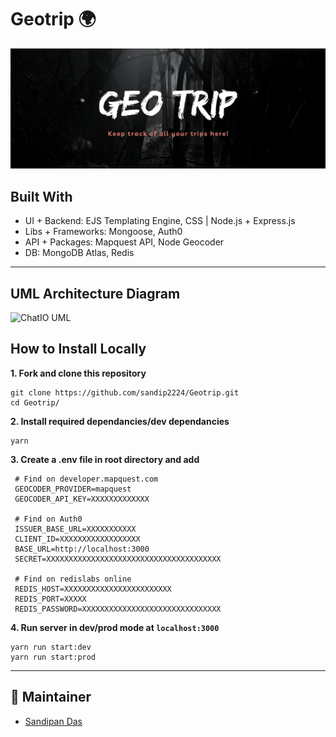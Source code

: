 # Geotrip 🌍

<p align="center">
   <img src="client/public/assets/images/Banner.jpg" alt="Logo"/>
</p>

<!-- ABOUT THE PROJECT -->

## Built With

- UI + Backend: EJS Templating Engine, CSS | Node.js + Express.js
- Libs + Frameworks: Mongoose, Auth0
- API + Packages: Mapquest API, Node Geocoder
- DB: MongoDB Atlas, Redis
---

## UML Architecture Diagram

![ChatIO UML](https://user-images.githubusercontent.com/61842142/184120584-3febc842-483b-40d6-827f-c3a5653d922c.png)

<!-- BUILT WITH -->  

## How to Install Locally

**1. Fork and clone this repository**

   ```
   git clone https://github.com/sandip2224/Geotrip.git
   cd Geotrip/
   ```  
   
**2. Install required dependancies/dev dependancies**  

   ```
   yarn
   ```  
**3. Create a .env file in root directory and add**  

  ```
   # Find on developer.mapquest.com
   GEOCODER_PROVIDER=mapquest
   GEOCODER_API_KEY=XXXXXXXXXXXXX

   # Find on Auth0
   ISSUER_BASE_URL=XXXXXXXXXXX
   CLIENT_ID=XXXXXXXXXXXXXXXXXX
   BASE_URL=http://localhost:3000
   SECRET=XXXXXXXXXXXXXXXXXXXXXXXXXXXXXXXXXXXXXXX

   # Find on redislabs online
   REDIS_HOST=XXXXXXXXXXXXXXXXXXXXXXXX
   REDIS_PORT=XXXXX
   REDIS_PASSWORD=XXXXXXXXXXXXXXXXXXXXXXXXXXXXXXX

  ```

**4. Run server in dev/prod mode at `localhost:3000`**  

  ```
  yarn run start:dev
  yarn run start:prod
  ```
---

## 👨 Maintainer
  - [Sandipan Das](https://linkedin.com/in/sandipan0164/)
